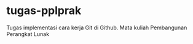 # tugas-pplprak
Tugas implementasi cara kerja Git di Github. Mata kuliah Pembangunan Perangkat Lunak
